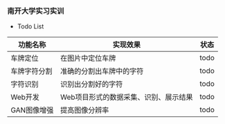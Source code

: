 
### 南开大学实习实训
- Todo List

 | **功能名称** | **实现效果**                          | 状态 |
| ------------ | ------------------------------------- | ---- |
| 车牌定位     | 在图片中定位车牌                      | todo |
| 车牌字符分割 | 准确的分割出车牌中的字符              | todo |
| 字符识别     | 识别出分割好的字符                    | todo |
| Web开发      | Web项目形式的数据采集、识别、展示结果 | todo |
| GAN图像增强  | 提高图像分辨率                        | todo |
